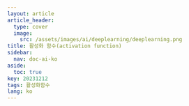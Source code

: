 ```yaml
---
layout: article
article_header:
  type: cover
  image:
    src: /assets/images/ai/deeplearning/deeplearning.png
title: 활성화 함수(activation function)
sidebar:
  nav: doc-ai-ko
aside:
  toc: true
key: 20231212
tags: 활성화함수
lang: ko
---
```

